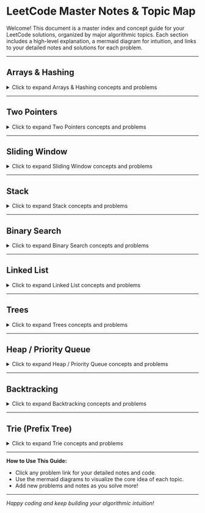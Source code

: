 # LeetCode Master Notes & Topic Map

Welcome! This document is a master index and concept guide for your LeetCode solutions, organized by major algorithmic topics. Each section includes a high-level explanation, a mermaid diagram for intuition, and links to your detailed notes and solutions for each problem.

---

## Arrays & Hashing
<details>
<summary>Click to expand Arrays & Hashing concepts and problems</summary>

### Concept Overview
Arrays are the foundation of most coding problems. Hashing (using dictionaries/sets) allows for fast lookups and deduplication.

### [📘 Detailed Notes](./notes/Notes_Arrays_and_Hashing.md)

### Main Code Idea
Use arrays for sequential data, and hash tables for O(1) lookups, frequency counting, and deduplication.

<details>
<summary>Visual Pattern</summary>

```mermaid
graph TD
    A[Array] --> B[Hash Table]
    B --> C[O(1) Lookup]
    A --> D[Two Pointers]
    A --> E[Sliding Window]
```
</details>

### Common Patterns
- Frequency counting with hash maps
- Two-pass hash table technique
- Set operations for deduplication
- In-place array modifications

### Problems by Difficulty
<details>
<summary>Easy</summary>

- [1. Two Sum](./1/README.md)
- [242. Valid Anagram](./242/README.md)
</details>

<details>
<summary>Medium</summary>

- [49. Group Anagrams](./49/README.md)
- [238. Product of Array Except Self](./238/README.md)
- [347. Top K Frequent Elements](./347/README.md)
</details>

<details>
<summary>Hard</summary>

- [128. Longest Consecutive Sequence](./128/README.md)
</details>

### Quick Tips
- Always consider using a hash table for O(1) lookups
- Use sets for quick membership testing
- Consider space-time tradeoffs
</details>

---

## Two Pointers
<details>
<summary>Click to expand Two Pointers concepts and problems</summary>

### Concept Overview
Use two indices to scan through data, often from both ends or to maintain a window.

### [📘 Detailed Notes](./notes/Notes_Two_Pointers.md)

### Main Code Idea
Move pointers inward/outward to find pairs, reverse arrays, or partition data.

<details>
<summary>Visual Pattern</summary>

```mermaid
graph LR
    A[Start] --i--> B[Array]
    B --j--> C[End]
    A --i<j--> C
```
</details>

### Common Patterns
- Opposite direction pointers
- Fast & slow pointers
- Multiple array traversal
- Sliding window initialization

### Problems by Difficulty
<details>
<summary>Easy</summary>

- [125. Valid Palindrome](./125/README.md)
- [167. Two Sum II - Input Array Is Sorted](./167/README.md)
</details>

<details>
<summary>Medium</summary>

- [15. 3Sum](./15/README.md)
- [19. Remove Nth Node From End of List](./19/README.md)
</details>

<details>
<summary>Coming Soon</summary>

- [26. Remove Duplicates from Sorted Array](#) *(add if available)*
</details>

### Quick Tips
- Consider both directions (inward/outward)
- Watch for off-by-one errors
- Handle edge cases carefully
</details>

---

## Sliding Window
<details>
<summary>Click to expand Sliding Window concepts and problems</summary>

### Concept Overview
Maintain a window over a subset of data to solve substring/subarray problems efficiently.

### [📘 Detailed Notes](./notes/Notes_Sliding_Window.md)

### Main Code Idea
Expand and contract the window to maintain a property (e.g., unique elements, sum, etc.).

<details>
<summary>Visual Pattern</summary>

```mermaid
graph TD
    A[Left] --> B[Window]
    B --> C[Right]
    B -.expand.-> C
    B -.shrink.-> A
```
</details>

### Common Patterns
- Fixed size window
- Variable size window
- Character frequency counting
- Dynamic window conditions

### Problems by Difficulty
<details>
<summary>Easy</summary>

- [121. Best Time to Buy and Sell Stock](./121/README.md)
</details>

<details>
<summary>Medium</summary>

- [3. Longest Substring Without Repeating Characters](./3/README.md)
- [424. Longest Repeating Character Replacement](./424/README.md)
- [567. Permutation in String](./567/README.md)
</details>

### Quick Tips
- Track window state efficiently (hash map/set)
- Know when to expand vs contract
- Consider both fixed and variable windows
</details>

---

## Stack
<details>
<summary>Click to expand Stack concepts and problems</summary>

### Concept Overview
LIFO (Last In, First Out) structure for parsing, backtracking, and expression evaluation.

### [📘 Detailed Notes](./notes/Notes_Stack.md)

### Main Code Idea
Use a stack to match parentheses, evaluate expressions, or track state.

<details>
<summary>Visual Pattern</summary>

```mermaid
graph TD
    A[Push] --> B[Stack]
    B --> C[Pop]
    B --> D[Top]
```
</details>

### Common Patterns
- Parentheses matching
- Expression evaluation
- Monotonic stack
- Min/max tracking
- History tracking

### Problems by Difficulty
<details>
<summary>Easy</summary>

- [20. Valid Parentheses](./20/README.md)
- [155. Min Stack](./155/README.md)
</details>

<details>
<summary>Medium</summary>

- [150. Evaluate Reverse Polish Notation](./150/README.md)
- [739. Daily Temperatures](./739/README.md)
</details>

### Quick Tips
- Always check for empty stack before popping
- Consider using auxiliary stacks for min/max
- Watch for nested structure patterns
- Remember LIFO property for history tracking
</details>

---

## Binary Search
<details>
<summary>Click to expand Binary Search concepts and problems</summary>

### Concept Overview
Efficiently search sorted data by halving the search space each step.

### [📘 Detailed Notes](./notes/Notes_Binary_Search.md)

### Main Code Idea
Use left/right pointers and mid calculation to find targets or boundaries.

<details>
<summary>Visual Pattern</summary>

```mermaid
graph TD
    A[Start] --> B[Mid]
    B --> C[Left]
    B --> D[Right]
```
</details>

### Common Patterns
- Classic binary search
- Left/right boundary search
- Rotated array search
- Matrix binary search
- Search on answer space

### Problems by Difficulty
<details>
<summary>Easy</summary>

- [704. Binary Search](./704/README.md)
</details>

<details>
<summary>Medium</summary>

- [33. Search in Rotated Sorted Array](./33/README.md)
- [74. Search 2D Matrix](./74/README.md)
- [875. Koko Eating Bananas](./875/README.md)
</details>

<details>
<summary>Hard</summary>

- [153. Find Minimum in Rotated Sorted Array](./153/README.md)
</details>

### Quick Tips
- Always handle integer overflow with `mid = left + (right - left) // 2`
- Consider both inclusive `[left, right]` and exclusive `[left, right)` ranges
- Watch for infinite loops in while conditions
- Remember binary search can be used on answer spaces too
</details>

---

## Linked List
<details>
<summary>Click to expand Linked List concepts and problems</summary>

### Concept Overview
Sequential data structure with nodes pointing to the next (and sometimes previous) node.

### [📘 Detailed Notes](./notes/Notes_Linked_Lists.md)

### Main Code Idea
Use pointers to traverse, reverse, or manipulate nodes.

<details>
<summary>Visual Pattern</summary>

```mermaid
graph TD
    A[Head] --> B[Node1]
    B --> C[Node2]
    C --> D[Node3]
```
</details>

### Common Patterns
- Dummy node technique
- Fast & slow pointers
- Multiple pointer manipulation
- Recursion vs iteration

### Problems by Difficulty
<details>
<summary>Easy</summary>

- [21. Merge Two Sorted Lists](./21/README.md)
- [141. Linked List Cycle](./141/README.md)
- [206. Reverse Linked List](./206/README.md)
</details>

<details>
<summary>Medium</summary>

- [2. Add Two Numbers](./2/README.md)
- [19. Remove Nth Node From End of List](./19/README.md)
- [143. Reorder List](./143/README.md)
</details>

<details>
<summary>Hard</summary>

- [146. LRU Cache](./146/README.md)
</details>

### Quick Tips
- Use dummy nodes for cleaner head manipulation
- Save next pointers before modifying links
- Consider both iterative and recursive approaches
</details>

---

## Trees
<details>
<summary>Click to expand Trees concepts and problems</summary>

### Concept Overview
Hierarchical data structures with parent-child relationships, perfect for representing nested or hierarchical data.

### [📘 Detailed Notes](./notes/Notes_Trees.md)

### Main Code Idea
Use recursion or BFS/DFS to traverse, search, or modify trees. Master the recursive patterns for most tree problems.

<details>
<summary>Visual Pattern</summary>

```mermaid
graph TD
    A[Root] --> B[Left Subtree]
    A --> C[Right Subtree]
    B --> D[DFS: Depth First]
    C --> E[BFS: Breadth First]
    D --> F[Preorder/Inorder/Postorder]
    E --> G[Level Order]
```
</details>

### Common Patterns
- Recursive tree traversal (DFS)
- Level-order traversal (BFS)
- Path tracking and state passing
- BST property utilization
- Bottom-up vs top-down recursion

### Problems by Difficulty
<details>
<summary>Easy</summary>

- [100. Same Tree](./100/README.md)
- [104. Maximum Depth of Binary Tree](./104/README.md)
- [110. Balanced Binary Tree](./110/README.md)
- [226. Invert Binary Tree](./226/README.md)
- [235. Lowest Common Ancestor of a BST](./235/README.md)
</details>

<details>
<summary>Medium</summary>

- [98. Validate Binary Search Tree](./98/README.md)
- [102. Binary Tree Level Order Traversal](./102/README.md)
- [230. Kth Smallest Element in a BST](./230/README.md)
- [543. Diameter of Binary Tree](./543/README.md)
- [572. Subtree of Another Tree](./572/README.md)
- [1448. Count Good Nodes in Binary Tree](./1448/README.md)
</details>

### Quick Tips
- Most tree problems use recursion naturally
- Consider both DFS and BFS approaches
- Pass state through recursion parameters
- Use BST properties for efficient searches
- Watch for null node edge cases
</details>

---

## Heap / Priority Queue
<details>
<summary>Click to expand Heap / Priority Queue concepts and problems</summary>

### Concept Overview
Specialized tree-based structure for efficiently retrieving the min/max element, perfect for top-k problems and priority-based processing.

### [📘 Detailed Notes](./notes/Notes_Heap.md)

### Main Code Idea
Use a heap to maintain dynamic access to extremes (min/max). Master the top-k pattern and max-heap simulation.

<details>
<summary>Visual Pattern</summary>

```mermaid
graph TD
    A[Heap] --> B[Min-Heap Default]
    A --> C[Max-Heap Simulated]
    B --> D[heappush]
    B --> E[heappop]
    C --> F[Negate values: -x]
    C --> G[Remember to negate back]
    B --> H[Perfect for Kth Largest]
    C --> I[Perfect for Kth Smallest]
```
</details>

### Common Patterns
- Top-k element problems
- Streaming data processing
- Priority queue operations
- Max-heap simulation with negation
- Merge k sorted structures

### Problems by Difficulty
<details>
<summary>Easy</summary>

- [703. Kth Largest Element in a Stream](./703/README.md)
- [1046. Last Stone Weight](./1046/README.md)
</details>

<details>
<summary>Medium</summary>

- [215. Kth Largest Element in an Array](./215/README.md)
- [347. Top K Frequent Elements](./347/README.md)
- [621. Task Scheduler](./621/README.md)
- [973. K Closest Points to Origin](./973/README.md)
</details>

### Quick Tips
- Python heapq is min-heap only - negate for max-heap
- Use heap for top-k problems efficiently
- Keep heap size at k for optimal space
- Remember heap[0] gives minimum (don't pop if just peeking)
- Use heapify() for bulk initialization
</details>

---

## Backtracking
<details>
<summary>Click to expand Backtracking concepts and problems</summary>

### Concept Overview
Systematically search for solutions by exploring all possibilities and backtracking when paths fail. Essential for combinatorial and constraint satisfaction problems.

### [📘 Detailed Notes](./notes/Notes_Backtracking.md)

### Main Code Idea
Build solutions incrementally using the choose-explore-unchoose pattern. Master the recursive template for combinations and permutations.

<details>
<summary>Visual Pattern</summary>

```mermaid
graph TD
    A[Start State] --> B[Choose Option]
    B --> C[Recurse with Choice]
    C --> D{Valid Solution?}
    D --Yes--> E[Add to Results]
    D --No/Continue--> F[More Choices?]
    F --Yes--> G[Unchoose & Try Next]
    F --No--> H[Backtrack Up]
    G --> B
    H --> I[Return to Previous Level]
```
</details>

### Common Patterns
- Choose-Explore-Unchoose template
- Constraint checking and early pruning
- Duplicate handling with sorting
- Path copying for result collection
- State restoration after recursion

### Problems by Difficulty
<details>
<summary>Easy</summary>

- [17. Letter Combinations of a Phone Number](./17/README.md)
- [22. Generate Parentheses](./22/README.md)
</details>

<details>
<summary>Medium</summary>

- [39. Combination Sum](./39/README.md)
- [40. Combination Sum II](./40/README.md)
- [46. Permutations](./46/README.md)
- [78. Subsets](./78/README.md)
- [90. Subsets II](./90/README.md)
- [131. Palindrome Partitioning](./131/README.md)
- [79. Word Search](./79/README.md)
</details>

### Quick Tips
- Always copy the path when adding to results: `result.append(path.copy())`
- Sort input arrays to handle duplicates easier
- Use start index for combinations, boolean array for permutations
- Implement early pruning to optimize performance
- Remember the backtrack step: `path.pop()`
</details>

---

## Trie (Prefix Tree)
<details>
<summary>Click to expand Trie concepts and problems</summary>

### Concept Overview
Tree-like data structure for storing and retrieving strings efficiently. Each node represents a character, and paths spell out words or prefixes. Perfect for autocomplete, spell checking, and prefix-based operations.

### [📘 Detailed Notes](./notes/Notes_Trie.md)

### Main Code Idea
Use character-based nodes with self-reassignment pattern for clean traversal. Master the distinction between complete words and prefixes.

<details>
<summary>Visual Pattern</summary>

```mermaid
graph TD
    A[Root] --> B[a]
    B --> C[p]
    C --> D[p]
    D --> E[END: app]
    D --> F[l]
    F --> G[e]
    G --> H[END: apple]
    A --> I[b]
    I --> J[a]
    J --> K[n]
    K --> L[a]
    L --> M[n]
    M --> N[a]
    N --> O[END: banana]
```
</details>

### Common Patterns
- Dictionary-based vs array-based implementation
- Self-reassignment for traversal: `self = self.children[char]`
- Word ending tracking with `is_end` flag
- Shared prefix optimization
- Prefix vs complete word distinction

### Problems by Difficulty
<details>
<summary>Easy</summary>

- [208. Implement Trie (Prefix Tree)](./208/README.md)
</details>

<details>
<summary>Medium</summary>

- [211. Design Add and Search Words Data Structure](#) *(if available)*
- [212. Word Search II](#) *(if available)*
- [648. Replace Words](#) *(if available)*
</details>

<details>
<summary>Hard</summary>

- [745. Prefix and Suffix Search](#) *(if available)*
- [1032. Stream of Characters](#) *(if available)*
</details>

### Quick Tips
- Use dictionary for flexible character sets, array for fixed sets
- Remember to mark word endings with `is_end = True`
- Self-reassignment pattern: `self = self.children[char]`
- Separate search (complete word) from startsWith (prefix)
- Handle empty strings and edge cases properly
</details>

---

**How to Use This Guide:**
- Click any problem link for your detailed notes and code.
- Use the mermaid diagrams to visualize the core idea of each topic.
- Add new problems and notes as you solve more!

---

*Happy coding and keep building your algorithmic intuition!*
